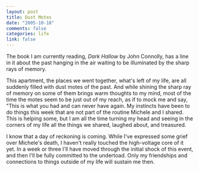 ```yaml
--- 
layout: post
title: Dust Motes
date: "2005-10-18"
comments: false
categories: life
link: false
---
```

The book I am currently reading, <em>Dark Hallow</em> by John Connolly, has a line in it about the past hanging in the air waiting to be illuminated by the sharp rays of memory.

This apartment, the places we went together, what's left of my life, are all suddenly filled with dust motes of the past. And while shining the sharp ray of memory on some of them brings warm thoughts to my mind, most of the time the motes seem to be just out of my reach, as if to mock me and say, "This is what you had and can never have again. My instincts have been to do things this week that are not part of the routine Michele and I shared. This is helping some, but I am all the time turning my head and seeing in the corners of my life all the things we shared, laughed about, and treasured.

I know that a day of reckoning is coming. While I've expressed some grief over Michele's death, I haven't really touched the high-voltage core of it yet. In a week or three I'll have moved through the initial shock of this event, and then I'll be fully committed to the undertoad. Only my friendships and connections to things outside of my life will sustain me then.

